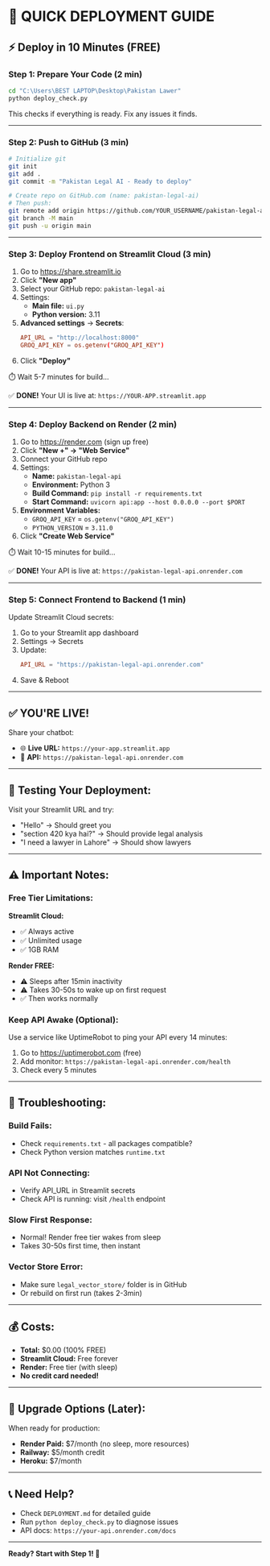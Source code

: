 # 🚀 QUICK DEPLOYMENT GUIDE

## ⚡ Deploy in 10 Minutes (FREE)

### **Step 1: Prepare Your Code (2 min)**

```bash
cd "C:\Users\BEST LAPTOP\Desktop\Pakistan Lawer"
python deploy_check.py
```

This checks if everything is ready. Fix any issues it finds.

---

### **Step 2: Push to GitHub (3 min)**

```bash
# Initialize git
git init
git add .
git commit -m "Pakistan Legal AI - Ready to deploy"

# Create repo on GitHub.com (name: pakistan-legal-ai)
# Then push:
git remote add origin https://github.com/YOUR_USERNAME/pakistan-legal-ai.git
git branch -M main
git push -u origin main
```

---

### **Step 3: Deploy Frontend on Streamlit Cloud (3 min)**

1. Go to https://share.streamlit.io
2. Click **"New app"**
3. Select your GitHub repo: `pakistan-legal-ai`
4. Settings:
   - **Main file:** `ui.py`
   - **Python version:** 3.11
5. **Advanced settings** → **Secrets**:
   ```toml
   API_URL = "http://localhost:8000"
   GROQ_API_KEY = os.getenv("GROQ_API_KEY")
   ```
6. Click **"Deploy"**

⏱️ Wait 5-7 minutes for build...

✅ **DONE!** Your UI is live at: `https://YOUR-APP.streamlit.app`

---

### **Step 4: Deploy Backend on Render (2 min)**

1. Go to https://render.com (sign up free)
2. Click **"New +" → "Web Service"**
3. Connect your GitHub repo
4. Settings:
   - **Name:** `pakistan-legal-api`
   - **Environment:** Python 3
   - **Build Command:** `pip install -r requirements.txt`
   - **Start Command:** `uvicorn api:app --host 0.0.0.0 --port $PORT`
5. **Environment Variables:**
   - `GROQ_API_KEY` = `os.getenv("GROQ_API_KEY")`
   - `PYTHON_VERSION` = `3.11.0`
6. Click **"Create Web Service"**

⏱️ Wait 10-15 minutes for build...

✅ **DONE!** Your API is live at: `https://pakistan-legal-api.onrender.com`

---

### **Step 5: Connect Frontend to Backend (1 min)**

Update Streamlit Cloud secrets:

1. Go to your Streamlit app dashboard
2. Settings → Secrets
3. Update:
   ```toml
   API_URL = "https://pakistan-legal-api.onrender.com"
   ```
4. Save & Reboot

---

## ✅ **YOU'RE LIVE!**

Share your chatbot:
- 🌐 **Live URL:** `https://your-app.streamlit.app`
- 🔗 **API:** `https://pakistan-legal-api.onrender.com`

---

## 🎯 **Testing Your Deployment:**

Visit your Streamlit URL and try:
- "Hello" → Should greet you
- "section 420 kya hai?" → Should provide legal analysis
- "I need a lawyer in Lahore" → Should show lawyers

---

## ⚠️ **Important Notes:**

### **Free Tier Limitations:**

**Streamlit Cloud:**
- ✅ Always active
- ✅ Unlimited usage
- ✅ 1GB RAM

**Render FREE:**
- ⚠️ Sleeps after 15min inactivity
- ⚠️ Takes 30-50s to wake up on first request
- ✅ Then works normally

### **Keep API Awake (Optional):**

Use a service like UptimeRobot to ping your API every 14 minutes:
1. Go to https://uptimerobot.com (free)
2. Add monitor: `https://pakistan-legal-api.onrender.com/health`
3. Check every 5 minutes

---

## 🐛 **Troubleshooting:**

### **Build Fails:**
- Check `requirements.txt` - all packages compatible?
- Check Python version matches `runtime.txt`

### **API Not Connecting:**
- Verify API_URL in Streamlit secrets
- Check API is running: visit `/health` endpoint

### **Slow First Response:**
- Normal! Render free tier wakes from sleep
- Takes 30-50s first time, then instant

### **Vector Store Error:**
- Make sure `legal_vector_store/` folder is in GitHub
- Or rebuild on first run (takes 2-3min)

---

## 💰 **Costs:**

- **Total:** $0.00 (100% FREE)
- **Streamlit Cloud:** Free forever
- **Render:** Free tier (with sleep)
- **No credit card needed!**

---

## 🚀 **Upgrade Options (Later):**

When ready for production:
- **Render Paid:** $7/month (no sleep, more resources)
- **Railway:** $5/month credit
- **Heroku:** $7/month

---

## 📞 **Need Help?**

- Check `DEPLOYMENT.md` for detailed guide
- Run `python deploy_check.py` to diagnose issues
- API docs: `https://your-api.onrender.com/docs`

---

**Ready? Start with Step 1! 🚀**

